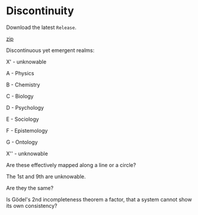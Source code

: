 # Discontinuity

Download the latest `Release`.

[zip](   )

Discontinuous yet emergent 
realms:

X' - unknowable

A - Physics

B - Chemistry

C - Biology

D - Psychology

E - Sociology

F - Epistemology

G - Ontology

X'' - unknowable

Are these effectively mapped along 
a line or a circle? 

The 1st and 9th are unknowable. 

Are they the same?

Is Gödel's 2nd incompleteness 
theorem a factor, that a system cannot 
show its own consistency?


